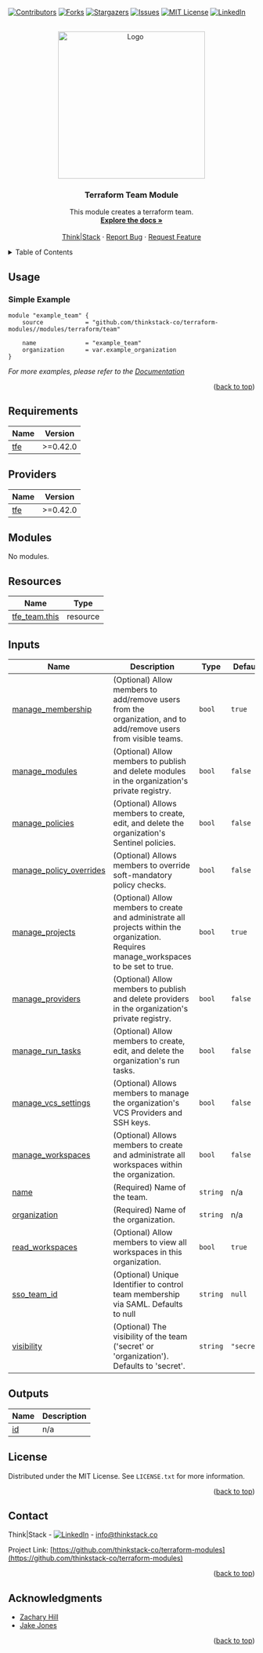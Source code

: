 <!-- Blank module readme template: Do a search and replace with your text editor for the following: `module_name`, `module_description` -->
<!-- Improved compatibility of back to top link: See: https://github.com/othneildrew/Best-README-Template/pull/73 -->
<a name="readme-top"></a>


<!-- PROJECT SHIELDS -->
<!--
*** I'm using markdown "reference style" links for readability.
*** Reference links are enclosed in brackets [ ] instead of parentheses ( ).
*** See the bottom of this document for the declaration of the reference variables
*** for contributors-url, forks-url, etc. This is an optional, concise syntax you may use.
*** https://www.markdownguide.org/basic-syntax/#reference-style-links
-->
[![Contributors][contributors-shield]][contributors-url]
[![Forks][forks-shield]][forks-url]
[![Stargazers][stars-shield]][stars-url]
[![Issues][issues-shield]][issues-url]
[![MIT License][license-shield]][license-url]
[![LinkedIn][linkedin-shield]][linkedin-url]


<!-- PROJECT LOGO -->
<br />
<div align="center">
  <a href="https://github.com/thinkstack-co/terraform-modules">
    <img src="/images/terraform_modules_logo.webp" alt="Logo" width="300" height="300">
  </a>

<h3 align="center">Terraform Team Module</h3>
  <p align="center">
    This module creates a terraform team.
    <br />
    <a href="https://github.com/thinkstack-co/terraform-modules"><strong>Explore the docs »</strong></a>
    <br />
    <br />
    <a href="https://www.thinkstack.co/">Think|Stack</a>
    ·
    <a href="https://github.com/thinkstack-co/terraform-modules/issues">Report Bug</a>
    ·
    <a href="https://github.com/thinkstack-co/terraform-modules/issues">Request Feature</a>
  </p>
</div>


<!-- TABLE OF CONTENTS -->
<details>
  <summary>Table of Contents</summary>
  <ol>
    <li><a href="#usage">Usage</a></li>
    <li><a href="#requirements">Requirements</a></li>
    <li><a href="#providers">Providers</a></li>
    <li><a href="#modules">Modules</a></li>
    <li><a href="#Resources">Resources</a></li>
    <li><a href="#inputs">Inputs</a></li>
    <li><a href="#outputs">Outputs</a></li>
    <li><a href="#license">License</a></li>
    <li><a href="#contact">Contact</a></li>
    <li><a href="#acknowledgments">Acknowledgments</a></li>
  </ol>
</details>


<!-- USAGE EXAMPLES -->
## Usage
### Simple Example
```
module "example_team" {
    source            = "github.com/thinkstack-co/terraform-modules//modules/terraform/team"

    name              = "example_team"
    organization      = var.example_organization
}
```

_For more examples, please refer to the [Documentation](https://github.com/thinkstack-co/terraform-modules)_

<p align="right">(<a href="#readme-top">back to top</a>)</p>

<!-- terraform-docs output will be input automatically below-->
<!-- terraform-docs markdown table --output-file README.md --output-mode inject .-->
<!-- BEGIN_TF_DOCS -->
## Requirements

| Name | Version |
|------|---------|
| <a name="requirement_tfe"></a> [tfe](#requirement\_tfe) | >=0.42.0 |

## Providers

| Name | Version |
|------|---------|
| <a name="provider_tfe"></a> [tfe](#provider\_tfe) | >=0.42.0 |

## Modules

No modules.

## Resources

| Name | Type |
|------|------|
| [tfe_team.this](https://registry.terraform.io/providers/hashicorp/tfe/latest/docs/resources/team) | resource |

## Inputs

| Name | Description | Type | Default | Required |
|------|-------------|------|---------|:--------:|
| <a name="input_manage_membership"></a> [manage\_membership](#input\_manage\_membership) | (Optional) Allow members to add/remove users from the organization, and to add/remove users from visible teams. | `bool` | `true` | no |
| <a name="input_manage_modules"></a> [manage\_modules](#input\_manage\_modules) | (Optional) Allow members to publish and delete modules in the organization's private registry. | `bool` | `false` | no |
| <a name="input_manage_policies"></a> [manage\_policies](#input\_manage\_policies) | (Optional) Allows members to create, edit, and delete the organization's Sentinel policies. | `bool` | `false` | no |
| <a name="input_manage_policy_overrides"></a> [manage\_policy\_overrides](#input\_manage\_policy\_overrides) | (Optional) Allows members to override soft-mandatory policy checks. | `bool` | `false` | no |
| <a name="input_manage_projects"></a> [manage\_projects](#input\_manage\_projects) | (Optional) Allow members to create and administrate all projects within the organization. Requires manage\_workspaces to be set to true. | `bool` | `true` | no |
| <a name="input_manage_providers"></a> [manage\_providers](#input\_manage\_providers) | (Optional) Allow members to publish and delete providers in the organization's private registry. | `bool` | `false` | no |
| <a name="input_manage_run_tasks"></a> [manage\_run\_tasks](#input\_manage\_run\_tasks) | (Optional) Allow members to create, edit, and delete the organization's run tasks. | `bool` | `false` | no |
| <a name="input_manage_vcs_settings"></a> [manage\_vcs\_settings](#input\_manage\_vcs\_settings) | (Optional) Allows members to manage the organization's VCS Providers and SSH keys. | `bool` | `false` | no |
| <a name="input_manage_workspaces"></a> [manage\_workspaces](#input\_manage\_workspaces) | (Optional) Allows members to create and administrate all workspaces within the organization. | `bool` | `false` | no |
| <a name="input_name"></a> [name](#input\_name) | (Required) Name of the team. | `string` | n/a | yes |
| <a name="input_organization"></a> [organization](#input\_organization) | (Required) Name of the organization. | `string` | n/a | yes |
| <a name="input_read_workspaces"></a> [read\_workspaces](#input\_read\_workspaces) | (Optional) Allow members to view all workspaces in this organization. | `bool` | `true` | no |
| <a name="input_sso_team_id"></a> [sso\_team\_id](#input\_sso\_team\_id) | (Optional) Unique Identifier to control team membership via SAML. Defaults to null | `string` | `null` | no |
| <a name="input_visibility"></a> [visibility](#input\_visibility) | (Optional) The visibility of the team ('secret' or 'organization'). Defaults to 'secret'. | `string` | `"secret"` | no |

## Outputs

| Name | Description |
|------|-------------|
| <a name="output_id"></a> [id](#output\_id) | n/a |
<!-- END_TF_DOCS -->

<!-- LICENSE -->
## License

Distributed under the MIT License. See `LICENSE.txt` for more information.

<p align="right">(<a href="#readme-top">back to top</a>)</p>



<!-- CONTACT -->
## Contact

Think|Stack - [![LinkedIn][linkedin-shield]][linkedin-url] - info@thinkstack.co

Project Link: [https://github.com/thinkstack-co/terraform-modules](https://github.com/thinkstack-co/terraform-modules)

<p align="right">(<a href="#readme-top">back to top</a>)</p>



<!-- ACKNOWLEDGMENTS -->
## Acknowledgments

* [Zachary Hill](https://zacharyhill.co)
* [Jake Jones](https://github.com/jakeasarus)

<p align="right">(<a href="#readme-top">back to top</a>)</p>


<!-- MARKDOWN LINKS & IMAGES -->
<!-- https://www.markdownguide.org/basic-syntax/#reference-style-links -->
[contributors-shield]: https://img.shields.io/github/contributors/thinkstack-co/terraform-modules.svg?style=for-the-badge
[contributors-url]: https://github.com/thinkstack-co/terraform-modules/graphs/contributors
[forks-shield]: https://img.shields.io/github/forks/thinkstack-co/terraform-modules.svg?style=for-the-badge
[forks-url]: https://github.com/thinkstack-co/terraform-modules/network/members
[stars-shield]: https://img.shields.io/github/stars/thinkstack-co/terraform-modules.svg?style=for-the-badge
[stars-url]: https://github.com/thinkstack-co/terraform-modules/stargazers
[issues-shield]: https://img.shields.io/github/issues/thinkstack-co/terraform-modules.svg?style=for-the-badge
[issues-url]: https://github.com/thinkstack-co/terraform-modules/issues
[license-shield]: https://img.shields.io/github/license/thinkstack-co/terraform-modules.svg?style=for-the-badge
[license-url]: https://github.com/thinkstack-co/terraform-modules/blob/master/LICENSE.txt
[linkedin-shield]: https://img.shields.io/badge/-LinkedIn-black.svg?style=for-the-badge&logo=linkedin&colorB=555
[linkedin-url]: https://www.linkedin.com/company/thinkstack/
[product-screenshot]: /images/screenshot.webp
[Terraform.io]: https://img.shields.io/badge/Terraform-7B42BC?style=for-the-badge&logo=terraform
[Terraform-url]: https://terraform.io